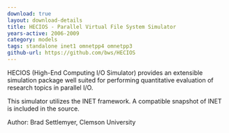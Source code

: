 ```yaml
---
download: true
layout: download-details
title: HECIOS - Parallel Virtual File System Simulator
years-active: 2006-2009
category: models
tags: standalone inet1 omnetpp4 omnetpp3
github-url: https://github.com/bws/HECIOS
---
```


HECIOS (High-End Computing I/O Simulator) provides an extensible simulation
package well suited for performing quantitative evaluation of research topics in
parallel I/O.

This simulator utilizes the INET framework. A compatible snapshot of INET is
included in the source.

Author: Brad Settlemyer, Clemson University
